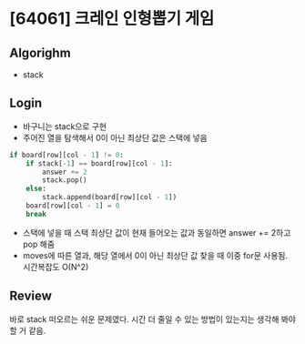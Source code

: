 # [64061] 크레인 인형뽑기 게임
## Algorighm
- stack
## Login
- 바구니는 stack으로 구현
- 주어진 열을 탐색해서 0이 아닌 최상단 값은 스택에 넣음
```python
if board[row][col - 1] != 0:
    if stack[-1] == board[row][col - 1]:
        answer += 2
        stack.pop()
    else:
        stack.append(board[row][col - 1])
    board[row][col - 1] = 0
    break
```
- 스택에 넣을 때 스택 최상단 값이 현재 들어오는 값과 동일하면 answer += 2하고 pop 해줌
- moves에 따른 열과, 해당 열에서 0이 아닌 최상단 값 찾을 때 이중 for문 사용됨. 시간복잡도 O(N^2)

## Review
바로 stack 떠오르는 쉬운 문제였다. 시간 더 줄일 수 있는 방법이 있는지는 생각해 봐야할 거 같음.
